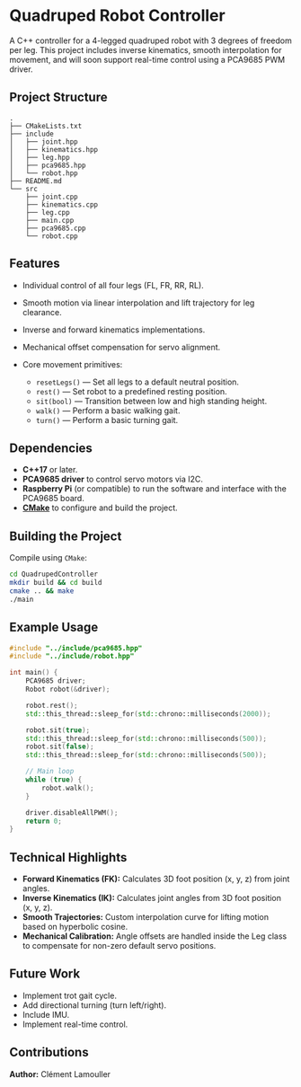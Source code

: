 # Quadruped Robot Controller

A C++ controller for a 4-legged quadruped robot with 3 degrees of freedom per leg. This project includes inverse kinematics, smooth interpolation for movement, and will soon support real-time control using a PCA9685 PWM driver.

## Project Structure

```
.
├── CMakeLists.txt
├── include
│   ├── joint.hpp
│   ├── kinematics.hpp
│   ├── leg.hpp
│   ├── pca9685.hpp
│   └── robot.hpp
├── README.md
└── src
    ├── joint.cpp
    ├── kinematics.cpp
    ├── leg.cpp
    ├── main.cpp
    ├── pca9685.cpp
    └── robot.cpp
```

## Features

* Individual control of all four legs (FL, FR, RR, RL).
* Smooth motion via linear interpolation and lift trajectory for leg clearance.
* Inverse and forward kinematics implementations.
* Mechanical offset compensation for servo alignment.
* Core movement primitives:

  * `resetLegs()` — Set all legs to a default neutral position.
  * `rest()` — Set robot to a predefined resting position.
  * `sit(bool)` — Transition between low and high standing height.
  * `walk()` — Perform a basic walking gait.
  * `turn()` — Perform a basic turning gait.

## Dependencies

* **C++17** or later.
* **PCA9685 driver** to control servo motors via I2C.
* **Raspberry Pi** (or compatible) to run the software and interface with the PCA9685 board.
* **[CMake](https://cmake.org/)** to configure and build the project.

## Building the Project

Compile using `CMake`:

```bash
cd QuadrupedController
mkdir build && cd build
cmake .. && make
./main
```  

## Example Usage

```cpp
#include "../include/pca9685.hpp"
#include "../include/robot.hpp"

int main() {
    PCA9685 driver;
    Robot robot(&driver);

    robot.rest();
    std::this_thread::sleep_for(std::chrono::milliseconds(2000));

    robot.sit(true);
    std::this_thread::sleep_for(std::chrono::milliseconds(500));
    robot.sit(false);
    std::this_thread::sleep_for(std::chrono::milliseconds(500));

    // Main loop
    while (true) {
        robot.walk();
    }

    driver.disableAllPWM();
    return 0;
}
```

## Technical Highlights

* **Forward Kinematics (FK):** Calculates 3D foot position (x, y, z) from joint angles.
* **Inverse Kinematics (IK):** Calculates joint angles from 3D foot position (x, y, z).
* **Smooth Trajectories:** Custom interpolation curve for lifting motion based on hyperbolic cosine.
* **Mechanical Calibration:** Angle offsets are handled inside the Leg class to compensate for non-zero default servo positions.

## Future Work

* Implement trot gait cycle.
* Add directional turning (turn left/right).
* Include IMU.
* Implement real-time control.

## Contributions

**Author:** Clément Lamouller  